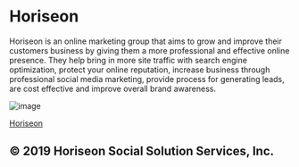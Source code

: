 # Horiseon

Horiseon is an online marketing group that aims to grow and improve their customers business by giving them a more professional and effective online presence. They help bring in more site traffic with search engine optimization, protect your online reputation, increase business through professional social media marketing, provide process for generating leads, are cost effective and improve overall brand awareness.

![image](https://user-images.githubusercontent.com/106484883/180084172-6b8153fc-a76e-426e-948e-e2e471b23f6c.png)

[Horiseon](https://kwm0304.github.io/Horiseon-Social-Solutions/)

## © 2019 Horiseon Social Solution Services, Inc.
